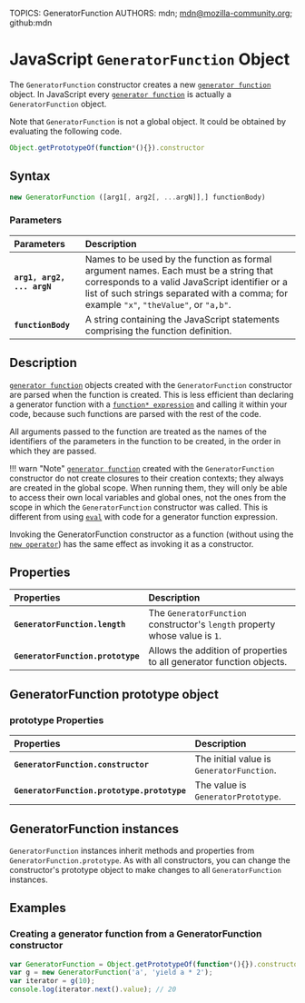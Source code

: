 TOPICS: GeneratorFunction
AUTHORS: mdn; mdn@mozilla-community.org; github:mdn

# JavaScript `GeneratorFunction` Object

The `GeneratorFunction` constructor creates a new [`generator function`](/en/webfrontend/function*) object.
In JavaScript every [`generator function`](/en/webfrontend/function*)
is actually a `GeneratorFunction` object.

Note that `GeneratorFunction` is not a global object.
It could be obtained by evaluating the following code.

```JavaScript
Object.getPrototypeOf(function*(){}).constructor
```

## Syntax

```JavaScript
new GeneratorFunction ([arg1[, arg2[, ...argN]],] functionBody)
```

### Parameters

| Parameters | Description |
| :-- | :-- |
|**`arg1, arg2, ... argN`**|Names to be used by the function as formal argument names. Each must be a string that corresponds to a valid JavaScript identifier or a list of such strings separated with a comma; for example `"x"`, `"theValue"`, or `"a,b"`.|
|**`functionBody`**|A string containing the JavaScript statements comprising the function definition.|

## Description

[`generator function`](/en/webfrontend/function*) objects created with the `GeneratorFunction` constructor
are parsed when the function is created. This is less efficient than declaring a generator function
with a [`function* expression`](/en/webfrontend/function*) and calling it within your code,
because such functions are parsed with the rest of the code.

All arguments passed to the function are treated as the names of the identifiers of the parameters
in the function to be created, in the order in which they are passed.

!!! warn "Note"
    [`generator function`](/en/webfrontend/function*) created with the `GeneratorFunction` constructor
    do not create closures to their creation contexts; they always are created in the global scope.
    When running them, they will only be able to access their own local variables and global ones,
    not the ones from the scope in which the `GeneratorFunction` constructor was called.
    This is different from using [`eval`](/en/webfrontend/eval) with code for a generator function expression.

Invoking the GeneratorFunction constructor as a function (without using the [`new operator`](/en/webfrontend/new))
has the same effect as invoking it as a constructor.

## Properties

| Properties | Description |
| :-- | :-- |
|**`GeneratorFunction.length`**|The `GeneratorFunction` constructor's `length` property whose value is `1`.|
|**`GeneratorFunction.prototype`**|Allows the addition of properties to all generator function objects.|

## GeneratorFunction prototype object

### prototype Properties

| Properties | Description |
| :-- | :-- |
|**`GeneratorFunction.constructor`**|The initial value is `GeneratorFunction`.|
|**`GeneratorFunction.prototype.prototype`**|The value is `GeneratorPrototype`.|

## GeneratorFunction instances

`GeneratorFunction` instances inherit methods and properties from `GeneratorFunction.prototype`.
As with all constructors, you can change the constructor's prototype object to make changes to
all `GeneratorFunction` instances.

## Examples

### Creating a generator function from a GeneratorFunction constructor

```JavaScript
var GeneratorFunction = Object.getPrototypeOf(function*(){}).constructor
var g = new GeneratorFunction('a', 'yield a * 2');
var iterator = g(10);
console.log(iterator.next().value); // 20
```
